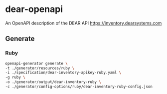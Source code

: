 # dear-openapi

An OpenAPI description of the DEAR API https://inventory.dearsystems.com

## Generate

### Ruby

``` bash
openapi-generator generate \
-t ./generator/resources/ruby \
-i ./specification/dear-inventory-apikey-ruby.yaml \
-g ruby \
-o ./generator/output/dear-inventory-ruby \
-c ./generator/config-options/ruby/dear-inventory-ruby-config.json
```
